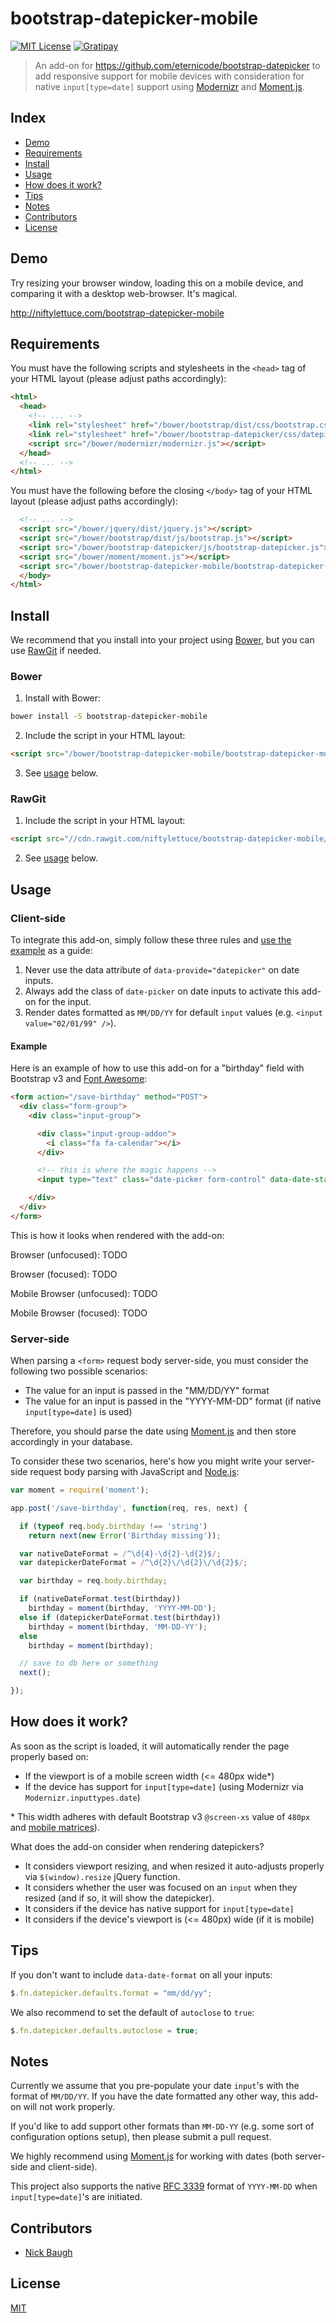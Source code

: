 
# bootstrap-datepicker-mobile

[![MIT License][license-image]][license-url]
[![Gratipay][gratipay-image]][gratipay-url]

> An add-on for <https://github.com/eternicode/bootstrap-datepicker> to add responsive support for mobile devices with consideration for native `input[type=date]` support using [Modernizr][modernizr] and [Moment.js][momentjs].

## Index

* [Demo](#demo)
* [Requirements](#requirements)
* [Install](#install)
* [Usage](#usage)
* [How does it work?](#how-does-it-work)
* [Tips](#tips)
* [Notes](#notes)
* [Contributors](#contributors)
* [License](#license)


## Demo

Try resizing your browser window, loading this on a mobile device, and comparing it with a desktop web-browser.  It's magical.

<http://niftylettuce.com/bootstrap-datepicker-mobile>


## Requirements

You must have the following scripts and stylesheets in the `<head>` tag of your HTML layout (please adjust paths accordingly):

```html
<html>
  <head>
    <!-- ... -->
    <link rel="stylesheet" href="/bower/bootstrap/dist/css/bootstrap.css" />
    <link rel="stylesheet" href="/bower/bootstrap-datepicker/css/datepicker3.css" />
    <script src="/bower/modernizr/modernizr.js"></script>
  </head>
  <!-- ... -->
</html>
```

You must have the following before the closing `</body>` tag of your HTML layout (please adjust paths accordingly):

```html
  <!-- ... -->
  <script src="/bower/jquery/dist/jquery.js"></script>
  <script src="/bower/bootstrap/dist/js/bootstrap.js"></script>
  <script src="/bower/bootstrap-datepicker/js/bootstrap-datepicker.js"></script>
  <script src="/bower/moment/moment.js"></script>
  <script src="/bower/bootstrap-datepicker-mobile/bootstrap-datepicker-mobile.js"></script>
  </body>
</html>
```

## Install

We recommend that you install into your project using [Bower][bower], but you can use [RawGit][rawgit] if needed.

### Bower

1. Install with Bower:
  
  ```bash
  bower install -S bootstrap-datepicker-mobile
  ```
  
2. Include the script in your HTML layout:

  ```html
  <script src="/bower/bootstrap-datepicker-mobile/bootstrap-datepicker-mobile.js"></script>
  ```

3. See [usage](#usage) below.

### RawGit

1. Include the script in your HTML layout:

  ```html
  <script src="//cdn.rawgit.com/niftylettuce/bootstrap-datepicker-mobile/master/bootstrap-datepicker-mobile.js"></script>
  ```

2. See [usage](#usage) below.


## Usage

### Client-side

To integrate this add-on, simply follow these three rules and [use the example](#example) as a guide:

1. Never use the data attribute of `data-provide="datepicker"` on date inputs.
2. Always add the class of `date-picker` on date inputs to activate this add-on for the input.
3. Render dates formatted as `MM/DD/YY` for default `input` values (e.g. `<input value="02/01/99" />`).

#### Example

Here is an example of how to use this add-on for a "birthday" field with Bootstrap v3 and [Font Awesome][font-awesome]:

```html
<form action="/save-birthday" method="POST">
  <div class="form-group">
    <div class="input-group">

      <div class="input-group-addon">
        <i class="fa fa-calendar"></i>
      </div>

      <!-- this is where the magic happens -->
      <input type="text" class="date-picker form-control" data-date-start-view="decade" data-date-format="mm/dd/yy" data-date="02/01/99" value="02/01/99" name="birthday" placeholder="MM/DD/YY" />

    </div>
  </div>
</form>
```

This is how it looks when rendered with the add-on:

Browser (unfocused): TODO

Browser (focused): TODO

Mobile Browser (unfocused): TODO

Mobile Browser (focused): TODO

### Server-side

When parsing a `<form>` request body server-side, you must consider the following two possible scenarios:

* The value for an input is passed in the "MM/DD/YY" format
* The value for an input is passed in the "YYYY-MM-DD" format (if native `input[type=date]` is used)

Therefore, you should parse the date using [Moment.js][momentjs] and then store accordingly in your database.

To consider these two scenarios, here's how you might write your server-side request body parsing with JavaScript and [Node.js][nodejs]:

```js
var moment = require('moment');

app.post('/save-birthday', function(req, res, next) {

  if (typeof req.body.birthday !== 'string')
    return next(new Error('Birthday missing'));

  var nativeDateFormat = /^\d{4}-\d{2}-\d{2}$/;
  var datepickerDateFormat = /^\d{2}\/\d{2}\/\d{2}$/;

  var birthday = req.body.birthday;

  if (nativeDateFormat.test(birthday))
    birthday = moment(birthday, 'YYYY-MM-DD');
  else if (datepickerDateFormat.test(birthday))
    birthday = moment(birthday, 'MM-DD-YY');
  else
    birthday = moment(birthday);

  // save to db here or something
  next();

});
```


## How does it work?

As soon as the script is loaded, it will automatically render the page properly based on:

* If the viewport is of a mobile screen width (<= 480px wide\*)
* If the device has support for `input[type=date]` (using Modernizr via `Modernizr.inputtypes.date`)

\* This width adheres with default Bootstrap v3 `@screen-xs` value of `480px` and [mobile matrices][mobile-matrices]).

What does the add-on consider when rendering datepickers?

* It considers viewport resizing, and when resized it auto-adjusts properly via `$(window).resize` jQuery function.
* It considers whether the user was focused on an `input` when they resized (and if so, it will show the datepicker).
* It considers if the device has native support for `input[type=date]`
* It considers if the device's viewport is (<= 480px) wide (if it is mobile)


## Tips

If you don't want to include `data-date-format` on all your inputs:

```js
$.fn.datepicker.defaults.format = "mm/dd/yy";
```

We also recommend to set the default of `autoclose` to `true`:

```js
$.fn.datepicker.defaults.autoclose = true;
```


## Notes

Currently we assume that you pre-populate your date `input`'s with the format of `MM/DD/YY`.  If you have the date formatted any other way, this add-on will not work properly.

If you'd like to add support other formats than `MM-DD-YY` (e.g. some sort of configuration options setup), then please submit a pull request.

We highly recommend using [Moment.js][momentjs] for working with dates (both server-side and client-side).

This project also supports the native [RFC 3339][rfc-3339] format of `YYYY-MM-DD` when `input[type=date]`'s are initiated.


## Contributors

* [Nick Baugh](https://github.com/niftylettuce)


## License

[MIT][license-url]


[bower]: http://bower.io
[rawgit]: http://rawgit.com
[bootstrap-datepicker]: https://github.com/eternicode/bootstrap-datepicker
[momentjs]: http://momentjs.com
[modernizr]: http://modernizr.com
[rfc-3339]: https://www.ietf.org/rfc/rfc3339.txt
[mobile-matrices]: https://github.com/h5bp/mobile-boilerplate/wiki/Mobile-Matrices
[font-awesome]: http://fontawesome.io
[license-image]: https://img.shields.io/badge/license-MIT-blue.svg?style=flat
[license-url]: LICENSE
[gratipay-image]: https://img.shields.io/gratipay/niftylettuce.svg?style=flat
[gratipay-url]: https://gratipay.com/niftylettuce
[nodejs]: http://nodejs.org
